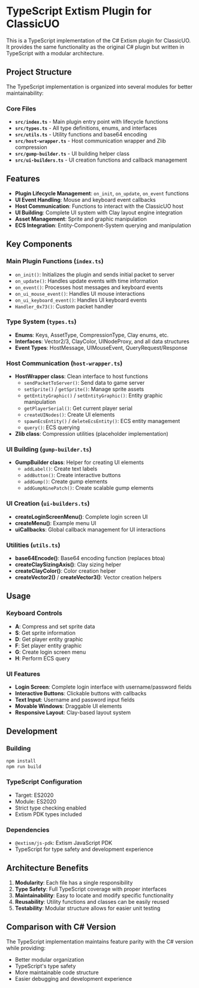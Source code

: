 # TypeScript Extism Plugin for ClassicUO

This is a TypeScript implementation of the C# Extism plugin for ClassicUO. It provides the same functionality as the original C# plugin but written in TypeScript with a modular architecture.

## Project Structure

The TypeScript implementation is organized into several modules for better maintainability:

### Core Files

- **`src/index.ts`** - Main plugin entry point with lifecycle functions
- **`src/types.ts`** - All type definitions, enums, and interfaces
- **`src/utils.ts`** - Utility functions and base64 encoding
- **`src/host-wrapper.ts`** - Host communication wrapper and Zlib compression
- **`src/gump-builder.ts`** - UI building helper class
- **`src/ui-builders.ts`** - UI creation functions and callback management

## Features

- **Plugin Lifecycle Management**: `on_init`, `on_update`, `on_event` functions
- **UI Event Handling**: Mouse and keyboard event callbacks
- **Host Communication**: Functions to interact with the ClassicUO host
- **UI Building**: Complete UI system with Clay layout engine integration
- **Asset Management**: Sprite and graphic manipulation
- **ECS Integration**: Entity-Component-System querying and manipulation

## Key Components

### Main Plugin Functions (`index.ts`)

- `on_init()`: Initializes the plugin and sends initial packet to server
- `on_update()`: Handles update events with time information
- `on_event()`: Processes host messages and keyboard events
- `on_ui_mouse_event()`: Handles UI mouse interactions
- `on_ui_keyboard_event()`: Handles UI keyboard events
- `Handler_0x73()`: Custom packet handler

### Type System (`types.ts`)

- **Enums**: Keys, AssetType, CompressionType, Clay enums, etc.
- **Interfaces**: Vector2/3, ClayColor, UINodeProxy, and all data structures
- **Event Types**: HostMessage, UIMouseEvent, QueryRequest/Response

### Host Communication (`host-wrapper.ts`)

- **HostWrapper class**: Clean interface to host functions
  - `sendPacketToServer()`: Send data to game server
  - `setSprite()` / `getSprite()`: Manage sprite assets
  - `getEntityGraphic()` / `setEntityGraphic()`: Entity graphic manipulation
  - `getPlayerSerial()`: Get current player serial
  - `createUINodes()`: Create UI elements
  - `spawnEcsEntity()` / `deleteEcsEntity()`: ECS entity management
  - `query()`: ECS querying
- **Zlib class**: Compression utilities (placeholder implementation)

### UI Building (`gump-builder.ts`)

- **GumpBuilder class**: Helper for creating UI elements
  - `addLabel()`: Create text labels
  - `addButton()`: Create interactive buttons
  - `addGump()`: Create gump elements
  - `addGumpNinePatch()`: Create scalable gump elements

### UI Creation (`ui-builders.ts`)

- **createLoginScreenMenu()**: Complete login screen UI
- **createMenu()**: Example menu UI
- **uiCallbacks**: Global callback management for UI interactions

### Utilities (`utils.ts`)

- **base64Encode()**: Base64 encoding function (replaces btoa)
- **createClaySizingAxis()**: Clay sizing helper
- **createClayColor()**: Color creation helper
- **createVector2()** / **createVector3()**: Vector creation helpers

## Usage

### Keyboard Controls

- **A**: Compress and set sprite data
- **S**: Get sprite information
- **D**: Get player entity graphic
- **F**: Set player entity graphic
- **G**: Create login screen menu
- **H**: Perform ECS query

### UI Features

- **Login Screen**: Complete login interface with username/password fields
- **Interactive Buttons**: Clickable buttons with callbacks
- **Text Input**: Username and password input fields
- **Movable Windows**: Draggable UI elements
- **Responsive Layout**: Clay-based layout system

## Development

### Building

```bash
npm install
npm run build
```

### TypeScript Configuration

- Target: ES2020
- Module: ES2020
- Strict type checking enabled
- Extism PDK types included

### Dependencies

- `@extism/js-pdk`: Extism JavaScript PDK
- TypeScript for type safety and development experience

## Architecture Benefits

1. **Modularity**: Each file has a single responsibility
2. **Type Safety**: Full TypeScript coverage with proper interfaces
3. **Maintainability**: Easy to locate and modify specific functionality
4. **Reusability**: Utility functions and classes can be easily reused
5. **Testability**: Modular structure allows for easier unit testing

## Comparison with C# Version

The TypeScript implementation maintains feature parity with the C# version while providing:

- Better modular organization
- TypeScript's type safety
- More maintainable code structure
- Easier debugging and development experience
